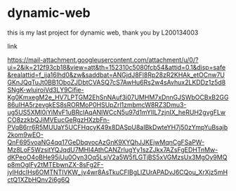 # dynamic-web
this is my last project for dynamic web, thank you by L200134003

link

https://mail-attachment.googleusercontent.com/attachment/u/0/?ui=2&ik=212f93cb18&view=att&th=152310c5080fcb54&attid=0.1&disp=safe&realattid=f_ija16lhd0&zw&saddbat=ANGjdJ8Fl8Rp28zR2KHAk_etOCnw7UGKnJQqTuJt0BB1OboZJDbtCVASQ7cS7AwHu6Rs2w4sAvhux2LKDDz1z5d8SNgK-wluiroiVd3LY9Cifie-Kg0KmxegM2e_HV7LPTGM2EhSnNAuf3i07UMHM7xDnnGJSWbOCBxB2GG86uIHA5rzevgkES8sRORMoP0HSUpZrl1zmbmcW8RZ3Dmu3-ug5US5XMl0iYiMvF1uBRclAqANlWCcN5u97d1mYlIL7zjnIX_heRUH2gvgFLwCO8zzkbQJiMVEucGeRgzHXzbFn-PVqB6rr6R5MUUaY5UCFHqcyK49x8DASpU8aIBkDwteYH7j50zYmpYuBsajb2kom9wEO-QnF695voaNG4qq17GeDbqvocAzGnK9XYQhJJKEjwMqnCgFSaPW-Mz8LoF5WzsitYQJqdU7MHI4AthCANZrlugYy1szZJkx7AZsFgEDHTnMw-dKPeoO4oBHe95iUu0Oyn3Oq5LsiV2a5W5fLGTjBS5xVGMzsUx3MgOy9MQp8mOglFy2tMTEbwnZX-8sFg2F-jyIHdcIHs6OMTNTIVKW_jv4wr8AsTkuCFIBgLlZUrAPADvJ6CQou_XrXjz5mHctQ1XZbHQnv2i6g6Q
